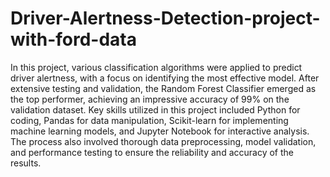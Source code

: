 # Driver-Alertness-Detection-project-with-ford-data
In this project, various classification algorithms were applied to predict driver alertness, with a focus on identifying the most effective model. After extensive testing and validation, the Random Forest Classifier emerged as the top performer, achieving an impressive accuracy of 99% on the validation dataset. Key skills utilized in this project included Python for coding, Pandas for data manipulation, Scikit-learn for implementing machine learning models, and Jupyter Notebook for interactive analysis. The process also involved thorough data preprocessing, model validation, and performance testing to ensure the reliability and accuracy of the results.
